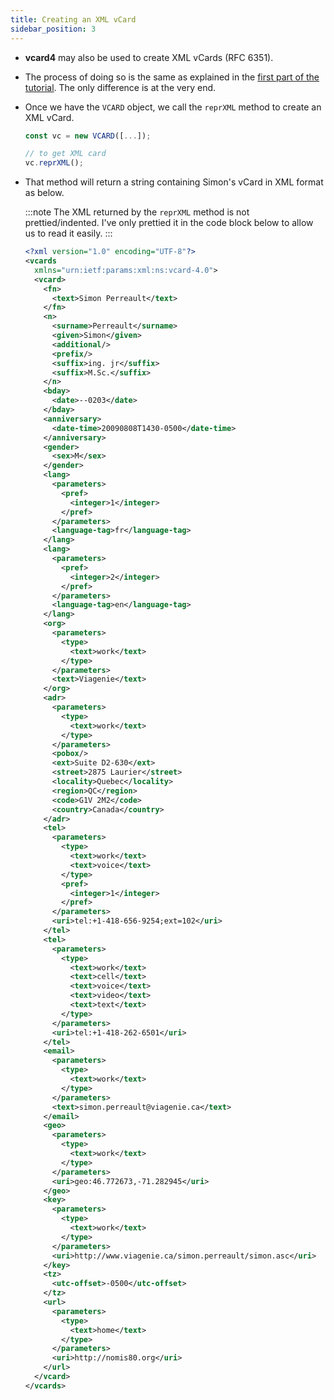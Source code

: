 ```yaml
---
title: Creating an XML vCard
sidebar_position: 3
---
```


* __vcard4__ may also be used to create XML vCards (RFC 6351).

* The process of doing so is the same as explained in the [first part of the tutorial](/docs/getting-started/tutorial/creating-vcard). The only difference is at the very end. 


* Once we have the ```VCARD``` object, we call the ```reprXML``` method to create an XML vCard.

  ```js
  const vc = new VCARD([...]);

  // to get XML card
  vc.reprXML();

  ```

* That method will return a string containing Simon's vCard in XML format as below.

  :::note
  The XML returned by the ```reprXML``` method is not prettied/indented. I've only prettied it in the code block below to allow us to read it easily.
  :::

  ```xml
  <?xml version="1.0" encoding="UTF-8"?>
  <vcards
    xmlns="urn:ietf:params:xml:ns:vcard-4.0">
    <vcard>
      <fn>
        <text>Simon Perreault</text>
      </fn>
      <n>
        <surname>Perreault</surname>
        <given>Simon</given>
        <additional/>
        <prefix/>
        <suffix>ing. jr</suffix>
        <suffix>M.Sc.</suffix>
      </n>
      <bday>
        <date>--0203</date>
      </bday>
      <anniversary>
        <date-time>20090808T1430-0500</date-time>
      </anniversary>
      <gender>
        <sex>M</sex>
      </gender>
      <lang>
        <parameters>
          <pref>
            <integer>1</integer>
          </pref>
        </parameters>
        <language-tag>fr</language-tag>
      </lang>
      <lang>
        <parameters>
          <pref>
            <integer>2</integer>
          </pref>
        </parameters>
        <language-tag>en</language-tag>
      </lang>
      <org>
        <parameters>
          <type>
            <text>work</text>
          </type>
        </parameters>
        <text>Viagenie</text>
      </org>
      <adr>
        <parameters>
          <type>
            <text>work</text>
          </type>
        </parameters>
        <pobox/>
        <ext>Suite D2-630</ext>
        <street>2875 Laurier</street>
        <locality>Quebec</locality>
        <region>QC</region>
        <code>G1V 2M2</code>
        <country>Canada</country>
      </adr>
      <tel>
        <parameters>
          <type>
            <text>work</text>
            <text>voice</text>
          </type>
          <pref>
            <integer>1</integer>
          </pref>
        </parameters>
        <uri>tel:+1-418-656-9254;ext=102</uri>
      </tel>
      <tel>
        <parameters>
          <type>
            <text>work</text>
            <text>cell</text>
            <text>voice</text>
            <text>video</text>
            <text>text</text>
          </type>
        </parameters>
        <uri>tel:+1-418-262-6501</uri>
      </tel>
      <email>
        <parameters>
          <type>
            <text>work</text>
          </type>
        </parameters>
        <text>simon.perreault@viagenie.ca</text>
      </email>
      <geo>
        <parameters>
          <type>
            <text>work</text>
          </type>
        </parameters>
        <uri>geo:46.772673,-71.282945</uri>
      </geo>
      <key>
        <parameters>
          <type>
            <text>work</text>
          </type>
        </parameters>
        <uri>http://www.viagenie.ca/simon.perreault/simon.asc</uri>
      </key>
      <tz>
        <utc-offset>-0500</utc-offset>
      </tz>
      <url>
        <parameters>
          <type>
            <text>home</text>
          </type>
        </parameters>
        <uri>http://nomis80.org</uri>
      </url>
    </vcard>
  </vcards>
  ```
